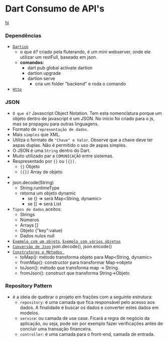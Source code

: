 # Dart Consumo de API's

[hi](https://gizmodo.uol.com.br/hifen-nasa/)

### Dependências 
- [`Dartion`](https://pub.dev/packages/dartion)
  - o que é? criado pela fluterando, é um mini webserver, onde ele utilizar um restFull, baseado em json.
  - **comandos**: 
    - dart pub global activate dartion
    - dartion upgrade
    - dartion serve
      - cria um folder "backend" e roda o comando
- [`Http`](https://pub.dev/packages/http)



### JSON
- `O que é?` Javascript Object Notation. Tem esta nomenclatura porque um objeto dentro de javascript é um JSON. No início foi criado para o js, mas se propagou para outras linguagens.
- Formato de `representação de dados.`
- Mais `simples` que XML.
- Utiliza o formato de `"Chave" e Valor`. Observe que a chave deve ter aspas duplas. Não é permitido o uso de aspas simples.
- O JSON é uma `String` dentro do Dart.
- Muito utilizado par a `COMUNICAÇÃO` entre sistemas.
- Respresentado por `{}` ou `[{}].`
  - `{}` Objeto
  - `[{}]` Array de objeto
- 
- json.decode(String)
  - String.runtimeType
  - retorna um objeto dynamic
    - se {} => será Map<String, dynamic>
    - se [] => será List
- `Tipos de dados` aceitos:
  - Strings
  - Números
  - Arrays []
  - Objeto {"key":value}
  - Dados nulos null
- [`Exemplo com um objeto`](https://github.com/jcarloscody/dart_consumo_api/blob/master/lib/json/aluno.json), [`Exemplo com vários objetos`](https://github.com/jcarloscody/dart_consumo_api/blob/master/lib/json/alunos.json) 
- [`Conversão de Json`](https://github.com/jcarloscody/dart_consumo_api/blob/master/bin/main.dart) json.decode(), json.encode()
- [`Construtores e Métodos `](https://github.com/jcarloscody/dart_consumo_api/tree/master/lib/models) 
  - toMap(): método transforma objeto para Map<String, dynamic>
  - fromMap(): constructor para transformar Map->objeto
  - toJson(): método que transforma map -> String
  - fromJson(): construct que transforma String->Objeto




### Repository Pattern 
- é a ideia de quebrar o projeto em frações com a seguinte estrutura:
  - `repository`: é uma camada que fica responsável pelo acesso aos dados. A finalidade é buscar os dados e converter estes dados em modelos.
  - `service`: ou camada de use case. Ficará a regra de negócio da aplicação, ou seja, pode ser por exemplo fazer verificações antes de concluir uma transação financeira. 
  - `controller`: é uma camada para o front-end, camada de entrada.
